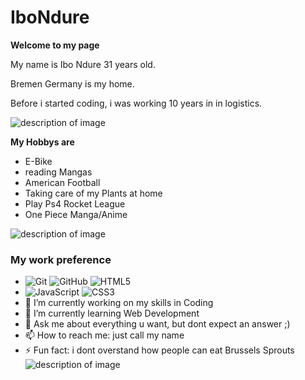 # IboNdure
**Welcome to my page** 

My name is Ibo Ndure 31 years old.

Bremen Germany is my home.

Before i started coding, i was working 10 years in in logistics.

![description of image](https://infomedia.sh/wp-content/uploads/2020/10/staplerfahrer-1.jpg)


**My Hobbys are**
- E-Bike
- reading Mangas
- American Football 
- Taking care of my Plants at home
- Play Ps4 Rocket League
- One Piece Manga/Anime
  
 ![description of image](https://static.wikia.nocookie.net/onepiece/images/e/e5/Monkey_D._Luffy_Anime_Pre_Timeskip_Infobox.png/revision/latest?cb=20230218134949)
  ### My work preference
- ![Git](https://img.shields.io/badge/-Git-black?style=flat-square&logo=git)
 ![GitHub](https://img.shields.io/badge/-GitHub-black?style=flat-square&logo=github)
 ![HTML5](https://img.shields.io/badge/-HTML5-black?style=flat-square&logo=html5)
- ![JavaScript](https://img.shields.io/badge/-JavaScript-black?style=flat-square&logo=javascript)
 ![CSS3](https://img.shields.io/badge/-CSS3-black?style=flat-square&logo=css3)
-  🔭 I’m currently working on my skills in Coding
- 🌱 I’m currently learning Web Development
- 💬 Ask me about everything u want, but dont expect an answer ;)
- 📫 How to reach me: just call my name
- ⚡ Fun fact: i dont overstand how people can eat Brussels Sprouts
![description of image](https://www.pomki.de/fileadmin/redaktion/bilder/wennkriselt/ratschlag/rosenkohl1-1920x1280_c_sarah-nieves.jpg)
  
